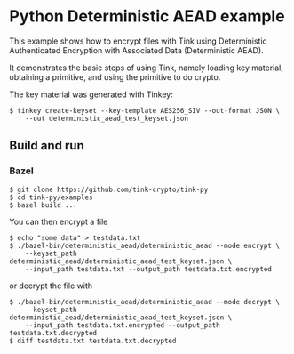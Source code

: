 # Python Deterministic AEAD example

This example shows how to encrypt files with Tink using Deterministic
Authenticated Encryption with Associated Data (Deterministic AEAD).

It demonstrates the basic steps of using Tink, namely loading key material,
obtaining a primitive, and using the primitive to do crypto.

The key material was generated with Tinkey:

```shell
$ tinkey create-keyset --key-template AES256_SIV --out-format JSON \
    --out deterministic_aead_test_keyset.json
```

## Build and run

### Bazel

```shell
$ git clone https://github.com/tink-crypto/tink-py
$ cd tink-py/examples
$ bazel build ...
```

You can then encrypt a file

```shell
$ echo "some data" > testdata.txt
$ ./bazel-bin/deterministic_aead/deterministic_aead --mode encrypt \
    --keyset_path deterministic_aead/deterministic_aead_test_keyset.json \
    --input_path testdata.txt --output_path testdata.txt.encrypted
```

or decrypt the file with

```shell
$ ./bazel-bin/deterministic_aead/deterministic_aead --mode decrypt \
    --keyset_path deterministic_aead/deterministic_aead_test_keyset.json \
    --input_path testdata.txt.encrypted --output_path testdata.txt.decrypted
$ diff testdata.txt testdata.txt.decrypted
```
